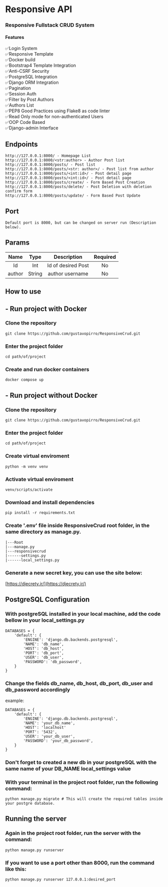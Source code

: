 # Responsive API

### Responsive Fullstack CRUD System
#### Features
✅Login System<br>
✅Responsive Template<br>
✅Docker build<br>
✅Bootstrap4 Template Integration<br>
✅Anti-CSRF Security<br>
✅PostgreSQL Integration<br>
✅Django ORM Integration<br>
✅Pagination<br>
✅Session Auth<br>
✅Filter by Post Authors<br>
✅Authors List<br>
✅PEP8 Good Practices using Flake8 as code linter<br>
✅Read Only mode for non-authenticated Users<br>
✅OOP Code Based<br>
✅Django-admin Interface<br>

## Endpoints
```
http://127.0.0.1:8000/ - Homepage List
http://127.0.0.1:8000/<str:author> - Author Post list
http://127.0.0.1:8000/posts/ - Post list
http://127.0.0.1:8000/posts/<str: author>/ - Post list from author
http://127.0.0.1:8000/posts/<int:id>/ - Post detail page
http://127.0.0.1:8000/posts/<int:id>/ - Post detail page
http://127.0.0.1:8000/posts/create/ - Form Based Post Creation
http://127.0.0.1:8000/posts/delete/ - Post Deletion with deletion confirm form
http://127.0.0.1:8000/posts/update/ - Form Based Post Update
```
## Port
```
Default port is 8000, but can be changed on server run (Description below).
```

## Params
| Name   |      Type      |  Description | Required
|:----------:|:-------------:|:----------:|:------:|
| Id |  Int | Id of desired Post | No
| author |  String | author username | No


## How to use

## - Run project with Docker

### Clone the repository
```
git clone https://github.com/gustavopirro/ResponsiveCrud.git
```

### Enter the project folder
```
cd path/of/project
```

### Create and run docker containers
```
docker compose up
```

## - Run project without Docker

### Clone the repository
```
git clone https://github.com/gustavopirro/ResponsiveCrud.git
```
### Enter the project folder
```
cd path/of/project
```

### Create virtual enviroment
```
python -m venv venv
```

### Activate virtual enviroment
```
venv/scripts/activate
```

### Download and install dependencies
```
pip install -r requirements.txt
```

### Create '.env' file inside ResponsiveCrud root folder, in the same directory as manage.py.
```
|---Root
|---manage.py
|---responsivecrud
|------settings.py
|------local_settings.py
```

### Generate a new secret key, you can use the site below:
[https://djecrety.ir/](https://djecrety.ir/)

## PostgreSQL Configuration
### With postgreSQL installed in your local machine, add the code bellow in your local_settings.py
```
DATABASES = {
    'default': {
        'ENGINE': 'django.db.backends.postgresql',
        'NAME': 'db_name',
        'HOST': 'db_host',
        'PORT': 'db_port',
        'USER': 'db_user',
        'PASSWORD': 'db_password',
    }
}
```

### Change the fields db_name, db_host, db_port, db_user and db_password accordingly
example:
```
DATABASES = {
    'default': {
        'ENGINE': 'django.db.backends.postgresql',
        'NAME': 'your_db_name',
        'HOST': 'localhost'
        'PORT': '5432',
        'USER': 'your_db_user',
        'PASSWORD': 'your_db_password',
    }
}
```

### Don't forget to created a new db in your postgreSQL with the same name of your DB_NAME local_settings value

### With your terminal in the project root folder, run the following command:
```
python manage.py migrate # This will create the required tables inside your postgre database.
```

## Running the server
### Again in the project root folder, run the server with the command:
```
python manage.py runserver
```
### If you want to use a port other than 8000, run the command like this:
```
python manage.py runserver 127.0.0.1:desired_port
```
